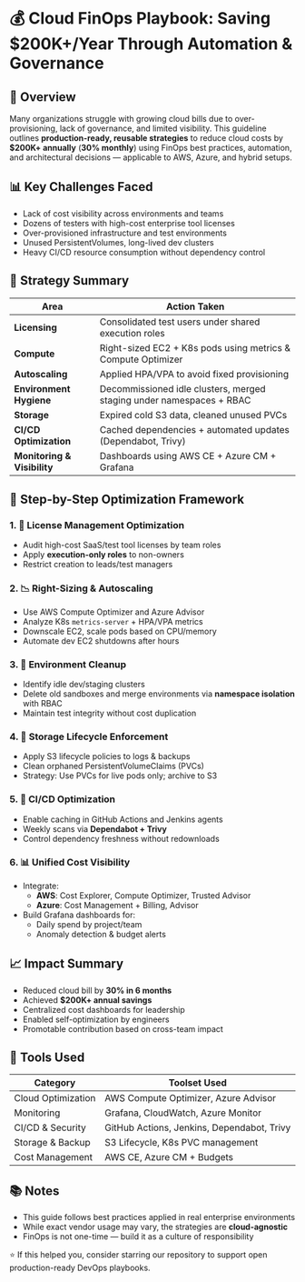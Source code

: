 # 💰 Cloud FinOps Playbook: Saving $200K+/Year Through Automation & Governance

## 🧠 Overview

Many organizations struggle with growing cloud bills due to over-provisioning, lack of governance, and limited visibility. This guideline outlines **production-ready, reusable strategies** to reduce cloud costs by **$200K+ annually** (**30% monthly**) using FinOps best practices, automation, and architectural decisions — applicable to AWS, Azure, and hybrid setups.

## 📊 Key Challenges Faced

-  Lack of cost visibility across environments and teams
-  Dozens of testers with high-cost enterprise tool licenses
-  Over-provisioned infrastructure and test environments
-  Unused PersistentVolumes, long-lived dev clusters
-  Heavy CI/CD resource consumption without dependency control

## 🧭 Strategy Summary

| Area                      | Action Taken                                                                 |
|---------------------------|------------------------------------------------------------------------------|
| **Licensing**             | Consolidated test users under shared execution roles                         |
| **Compute**               | Right-sized EC2 + K8s pods using metrics & Compute Optimizer                 |
| **Autoscaling**           | Applied HPA/VPA to avoid fixed provisioning                                  |
| **Environment Hygiene**   | Decommissioned idle clusters, merged staging under namespaces + RBAC         |
| **Storage**               | Expired cold S3 data, cleaned unused PVCs                                    |
| **CI/CD Optimization**    | Cached dependencies + automated updates (Dependabot, Trivy)                  |
| **Monitoring & Visibility** | Dashboards using AWS CE + Azure CM + Grafana                                |

## 🔧 Step-by-Step Optimization Framework

### 1. 🎫 License Management Optimization

- Audit high-cost SaaS/test tool licenses by team roles
- Apply **execution-only roles** to non-owners
- Restrict creation to leads/test managers

### 2. 📉 Right-Sizing & Autoscaling

- Use AWS Compute Optimizer and Azure Advisor
- Analyze K8s `metrics-server` + HPA/VPA metrics
- Downscale EC2, scale pods based on CPU/memory
- Automate dev EC2 shutdowns after hours

### 3. 🧹 Environment Cleanup

- Identify idle dev/staging clusters
- Delete old sandboxes and merge environments via **namespace isolation** with RBAC
- Maintain test integrity without cost duplication

### 4. 💾 Storage Lifecycle Enforcement

- Apply S3 lifecycle policies to logs & backups
- Clean orphaned PersistentVolumeClaims (PVCs)
- Strategy: Use PVCs for live pods only; archive to S3

### 5. 🔁 CI/CD Optimization

- Enable caching in GitHub Actions and Jenkins agents
- Weekly scans via **Dependabot + Trivy**
- Control dependency freshness without redownloads

### 6. 📊 Unified Cost Visibility

- Integrate:
  - **AWS**: Cost Explorer, Compute Optimizer, Trusted Advisor
  - **Azure**: Cost Management + Billing, Advisor
- Build Grafana dashboards for:
  - Daily spend by project/team
  - Anomaly detection & budget alerts

## 📈 Impact Summary

-  Reduced cloud bill by **30% in 6 months**
-  Achieved **$200K+ annual savings**
-  Centralized cost dashboards for leadership
-  Enabled self-optimization by engineers
-  Promotable contribution based on cross-team impact

## 🧪 Tools Used

| Category              | Toolset Used                                     |
|------------------------|--------------------------------------------------|
| Cloud Optimization     | AWS Compute Optimizer, Azure Advisor            |
| Monitoring             | Grafana, CloudWatch, Azure Monitor              |
| CI/CD & Security       | GitHub Actions, Jenkins, Dependabot, Trivy      |
| Storage & Backup       | S3 Lifecycle, K8s PVC management                |
| Cost Management        | AWS CE, Azure CM + Budgets                      |

## 📚 Notes

- This guide follows best practices applied in real enterprise environments
- While exact vendor usage may vary, the strategies are **cloud-agnostic**
- FinOps is not one-time — build it as a culture of responsibility

⭐ If this helped you, consider starring our repository to support open production-ready DevOps playbooks.